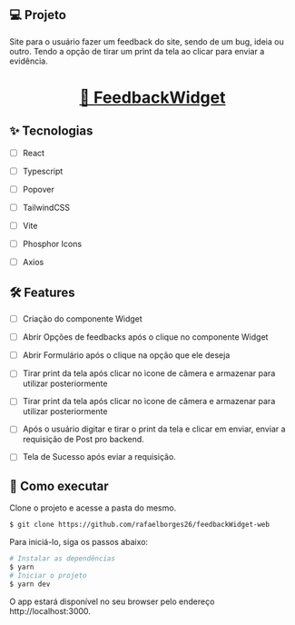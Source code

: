 ## 💻 Projeto
Site para o usuário fazer um feedback do site, sendo de um bug, ideia ou outro. Tendo a opção de tirar um print da tela ao clicar para enviar a evidência.

<h1 align="center">
    <a href="https://feedback-widget-web-two.vercel.app/">🔗 FeedbackWidget</a>
</h1>

## ✨ Tecnologias

-   [ ] React
-   [ ] Typescript
-   [ ] Popover
-   [ ] TailwindCSS
-   [ ] Vite
-   [ ] Phosphor Icons
-   [ ] Axios


## :hammer_and_wrench: Features 

-   [ ] Criação do componente Widget
-   [ ] Abrir Opções de feedbacks após o clique no componente Widget
-   [ ] Abrir Formulário após o clique na opção que ele deseja
-   [ ] Tirar print da tela após clicar no ìcone de câmera e armazenar para utilizar posteriormente
-   [ ] Tirar print da tela após clicar no ìcone de câmera e armazenar para utilizar posteriormente
-   [ ] Após o usuário digitar e tirar o print da tela e clicar em enviar, enviar a requisição de Post pro backend.
-   [ ] Tela de Sucesso após eviar a requisição.



## 🚀 Como executar

Clone o projeto e acesse a pasta do mesmo.

```bash
$ git clone https://github.com/rafaelborges26/feedbackWidget-web
```

Para iniciá-lo, siga os passos abaixo:
```bash
# Instalar as dependências
$ yarn
# Iniciar o projeto
$ yarn dev
```
O app estará disponível no seu browser pelo endereço http://localhost:3000.
